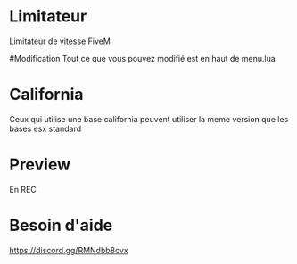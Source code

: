 # Limitateur
Limitateur de vitesse FiveM 

#Modification
Tout ce que vous pouvez modifié est en haut de menu.lua

# California
Ceux qui utilise une base california peuvent utiliser la meme version que les bases esx standard

# Preview
En REC

# Besoin d'aide 
https://discord.gg/RMNdbb8cvx
